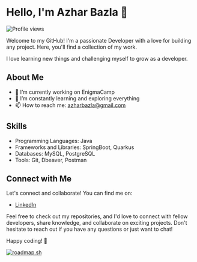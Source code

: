 # Hello, I'm Azhar Bazla 👋

![Profile views](https://komarev.com/ghpvc/?username=your-username&color=green&style=flat-square)

Welcome to my GitHub! I'm a passionate Developer with a love for building any project. Here, you'll find a collection of my work.

I love learning new things and challenging myself to grow as a developer.

## About Me

- 🔭 I’m currently working on EnigmaCamp
- 🌱 I’m constantly learning and exploring everything
- 📫 How to reach me: azharbazla@gmail.com

## Skills

- Programming Languages: Java
- Frameworks and Libraries: SpringBoot, Quarkus
- Databases: MySQL, PostgreSQL
- Tools: Git, Dbeaver, Postman

## Connect with Me

Let's connect and collaborate! You can find me on:

- [LinkedIn](https://linkedin.com/in/azharbazla/)

Feel free to check out my repositories, and I'd love to connect with fellow developers, share knowledge, and collaborate on exciting projects. Don't hesitate to reach out if you have any questions or just want to chat!

Happy coding! 🚀


[![roadmap.sh](https://api.roadmap.sh/v1-badge/tall/64c9c5a9c3203c879323c9ea?variant=dark&roadmaps=backend%2Csoftware-architect)](https://roadmap.sh)

